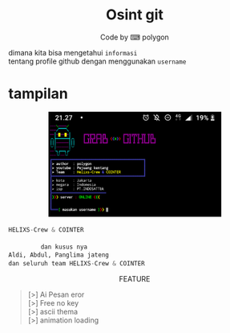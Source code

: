<h1 align="center">
   Osint git
</h1>
</div>

<p align="center">
  Code by ⌨ polygon
</p>

dimana kita bisa
mengetahui `informasi`               
tentang profile github dengan menggunakan `username`

# tampilan
<p align="center">
<img src="https://github.com/Bayu12345677/git-Osint/blob/main/20211110_122559.png" width="345" title="Menu" alt="Menu">
</p>



<p align="center"
  Me Team
</p>

```python
HELIXS-Crew & COINTER

         dan kusus nya
Aldi, Abdul, Panglima jateng
dan seluruh team HELIXS-Crew & COINTER
```

<p align="center">
 FEATURE
</p>

> [>] Ai Pesan eror                 
> [>] Free no key            
> [>] ascii thema            
> [>] animation loading          

